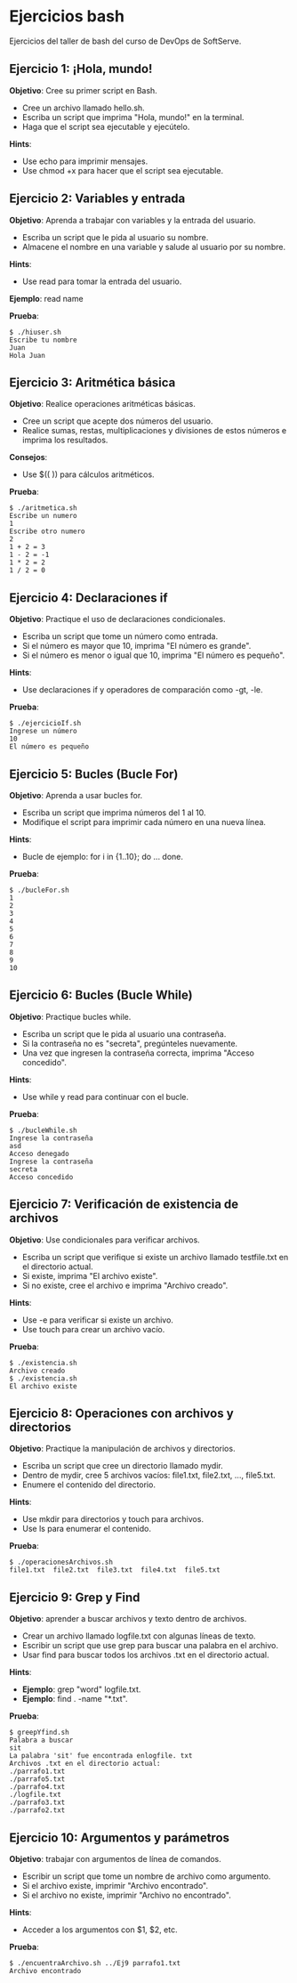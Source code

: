 # Ejercicios bash

Ejercicios del taller de bash del curso de DevOps de SoftServe.

## Ejercicio 1: ¡Hola, mundo!
**Objetivo**: Cree su primer script en Bash.

- Cree un archivo llamado hello.sh.
- Escriba un script que imprima "Hola, mundo!" en la terminal.
- Haga que el script sea ejecutable y ejecútelo.

**Hints**:
- Use echo para imprimir mensajes.
- Use chmod +x para hacer que el script sea ejecutable.
## Ejercicio 2: Variables y entrada
**Objetivo**: Aprenda a trabajar con variables y la entrada del usuario.

- Escriba un script que le pida al usuario su nombre.
- Almacene el nombre en una variable y salude al usuario por su nombre.

**Hints**:

- Use read para tomar la entrada del usuario.

**Ejemplo**: read name

**Prueba**:

    $ ./hiuser.sh
    Escribe tu nombre
    Juan
    Hola Juan
## Ejercicio 3: Aritmética básica
**Objetivo**: Realice operaciones aritméticas básicas.

- Cree un script que acepte dos números del usuario.
- Realice sumas, restas, multiplicaciones y divisiones de estos números e imprima los resultados.

**Consejos**:
- Use $(( )) para cálculos aritméticos.

**Prueba**:

    $ ./aritmetica.sh
    Escribe un numero
    1
    Escribe otro numero
    2
    1 + 2 = 3
    1 - 2 = -1
    1 * 2 = 2
    1 / 2 = 0
## Ejercicio 4: Declaraciones if
**Objetivo**: Practique el uso de declaraciones condicionales.

- Escriba un script que tome un número como entrada.
- Si el número es mayor que 10, imprima "El número es grande".
- Si el número es menor o igual que 10, imprima "El número es pequeño".

**Hints**:

- Use declaraciones if y operadores de comparación como -gt, -le.

**Prueba**:

    $ ./ejercicioIf.sh
    Ingrese un número
    10
    El número es pequeño
## Ejercicio 5: Bucles (Bucle For)
**Objetivo**: Aprenda a usar bucles for.

- Escriba un script que imprima números del 1 al 10.
- Modifique el script para imprimir cada número en una nueva línea.

**Hints**:
- Bucle de ejemplo: for i in {1..10}; do ... done.

**Prueba**:

    $ ./bucleFor.sh
    1
    2
    3
    4
    5
    6
    7
    8
    9
    10
## Ejercicio 6: Bucles (Bucle While)
**Objetivo**: Practique bucles while.

- Escriba un script que le pida al usuario una contraseña.
- Si la contraseña no es "secreta", pregúnteles nuevamente.
- Una vez que ingresen la contraseña correcta, imprima "Acceso concedido".

**Hints**:
- Use while y read para continuar con el bucle.

**Prueba**:

    $ ./bucleWhile.sh
    Ingrese la contraseña
    asd
    Acceso denegado
    Ingrese la contraseña
    secreta
    Acceso concedido
## Ejercicio 7: Verificación de existencia de archivos
**Objetivo**: Use condicionales para verificar archivos.

- Escriba un script que verifique si existe un archivo llamado testfile.txt en el directorio actual.
- Si existe, imprima "El archivo existe".
- Si no existe, cree el archivo e imprima "Archivo creado".

**Hints**:
- Use -e para verificar si existe un archivo.
- Use touch para crear un archivo vacío.

**Prueba**:

    $ ./existencia.sh
    Archivo creado
    $ ./existencia.sh
    El archivo existe
## Ejercicio 8: Operaciones con archivos y directorios
**Objetivo**: Practique la manipulación de archivos y directorios.

- Escriba un script que cree un directorio llamado mydir.
- Dentro de mydir, cree 5 archivos vacíos: file1.txt, file2.txt, ..., file5.txt.
- Enumere el contenido del directorio.

**Hints**:

- Use mkdir para directorios y touch para archivos.
- Use ls para enumerar el contenido.

**Prueba**:

    $ ./operacionesArchivos.sh
    file1.txt  file2.txt  file3.txt  file4.txt  file5.txt
## Ejercicio 9: Grep y Find
**Objetivo**: aprender a buscar archivos y texto dentro de archivos.

- Crear un archivo llamado logfile.txt con algunas líneas de texto.
- Escribir un script que use grep para buscar una palabra en el archivo.
- Usar find para buscar todos los archivos .txt en el directorio actual.

**Hints**:

- **Ejemplo**: grep "word" logfile.txt.
- **Ejemplo**: find . -name "*.txt".

**Prueba**:

    $ greepYfind.sh
    Palabra a buscar
    sit
    La palabra 'sit' fue encontrada enlogfile. txt
    Archivos .txt en el directorio actual:
    ./parrafo1.txt
    ./parrafo5.txt
    ./parrafo4.txt
    ./logfile.txt
    ./parrafo3.txt
    ./parrafo2.txt

## Ejercicio 10: Argumentos y parámetros
**Objetivo**: trabajar con argumentos de línea de comandos.

- Escribir un script que tome un nombre de archivo como argumento.
- Si el archivo existe, imprimir "Archivo encontrado".
- Si el archivo no existe, imprimir "Archivo no encontrado".

**Hints**:

- Acceder a los argumentos con $1, $2, etc.

**Prueba**:

    $ ./encuentraArchivo.sh ../Ej9 parrafo1.txt
    Archivo encontrado